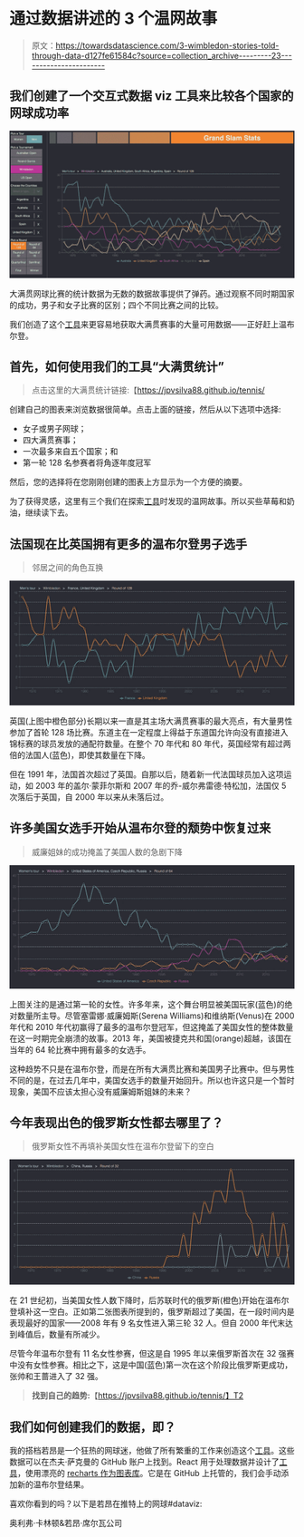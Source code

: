 # 通过数据讲述的 3 个温网故事

> 原文：<https://towardsdatascience.com/3-wimbledon-stories-told-through-data-d127fe61584c?source=collection_archive---------23----------------------->

## 我们创建了一个交互式数据 viz 工具来比较各个国家的网球成功率

![](img/adbf8e5343dc1243a0eb9d7f7ff7752a.png)

大满贯网球比赛的统计数据为无数的数据故事提供了弹药。通过观察不同时期国家的成功，男子和女子比赛的区别；四个不同比赛之间的比较。

我们创造了这个[工具](https://jpvsilva88.github.io/tennis/)来更容易地获取大满贯赛事的大量可用数据——正好赶上温布尔登。

## 首先，如何使用我们的工具“大满贯统计”

> 点击这里的大满贯统计链接:【https://jpvsilva88.github.io/tennis/ 

创建自己的图表来浏览数据很简单。点击上面的链接，然后从以下选项中选择:

*   女子或男子网球；
*   四大满贯赛事；
*   一次最多来自五个国家；和
*   第一轮 128 名参赛者将角逐年度冠军

然后，您的选择将在您刚刚创建的图表上方显示为一个方便的摘要。

为了获得灵感，这里有三个我们在探索[工具](https://jpvsilva88.github.io/tennis/)时发现的温网故事。所以买些草莓和奶油，继续读下去。

## 法国现在比英国拥有更多的温布尔登男子选手

> 邻居之间的角色互换

![](img/c8dc5b1e352992be4370c6bc2b0775e6.png)

英国(上图中橙色部分)长期以来一直是其主场大满贯赛事的最大亮点，有大量男性参加了首轮 128 场比赛。东道主在一定程度上得益于东道国允许向没有直接进入锦标赛的球员发放的通配符数量。在整个 70 年代和 80 年代，英国经常有超过两倍的法国人(蓝色)，即使其数量在下降。

但在 1991 年，法国首次超过了英国。自那以后，随着新一代法国球员加入这项运动，如 2003 年的盖尔·蒙菲尔斯和 2007 年的乔-威尔弗雷德·特松加，法国仅 5 次落后于英国，自 2000 年以来从未落后过。

## 许多美国女选手开始从温布尔登的颓势中恢复过来

> 威廉姐妹的成功掩盖了美国人数的急剧下降

![](img/4c553272559a419b27aa25224af3a1ce.png)

上图关注的是通过第一轮的女性。许多年来，这个舞台明显被美国玩家(蓝色)的绝对数量所主导。尽管塞雷娜·威廉姆斯(Serena Williams)和维纳斯(Venus)在 2000 年代和 2010 年代初赢得了最多的温布尔登冠军，但这掩盖了美国女性的整体数量在这一时期完全崩溃的故事。2013 年，美国被捷克共和国(orange)超越，该国在当年的 64 轮比赛中拥有最多的女选手。

这种趋势不只是在温布尔登，而是在所有大满贯比赛和美国男子比赛中。但与男性不同的是，在过去几年中，美国女选手的数量开始回升。所以也许这只是一个暂时现象，美国不应该太担心没有威廉姆斯姐妹的未来？

## 今年表现出色的俄罗斯女性都去哪里了？

> 俄罗斯女性不再填补美国女性在温布尔登留下的空白

![](img/2244697ef1b538f43bcdd99d69513af7.png)

在 21 世纪初，当美国女性人数下降时，后苏联时代的俄罗斯(橙色)开始在温布尔登填补这一空白。正如第二张图表所提到的，俄罗斯超过了美国，在一段时间内是表现最好的国家——2008 年有 9 名女性进入第三轮 32 人。但自 2000 年代末达到峰值后，数量有所减少。

尽管今年温布尔登有 11 名女性参赛，但这是自 1995 年以来俄罗斯首次在 32 强赛中没有女性参赛。相比之下，这是中国(蓝色)第一次在这个阶段比俄罗斯更成功，张帅和王蔷进入了 32 强。

> **找到自己的趋势:**【https://jpvsilva88.github.io/tennis/】T2

## 我们如何创建我们的数据，即？

我的搭档若昂是一个狂热的网球迷，他做了所有繁重的工作来创造这个[工具](https://jpvsilva88.github.io/tennis/)。这些数据可以在杰夫·萨克曼的 GitHub 账户上找到。React 用于处理数据并设计了[工具](https://jpvsilva88.github.io/tennis/)，使用漂亮的 [recharts 作为图表库](http://recharts.org/)。它是在 GitHub 上托管的，我们会手动添加新的温布尔登结果。

喜欢你看到的吗？以下是若昂在推特上的网球#dataviz:

奥利弗·卡林顿&若昂·席尔瓦公司